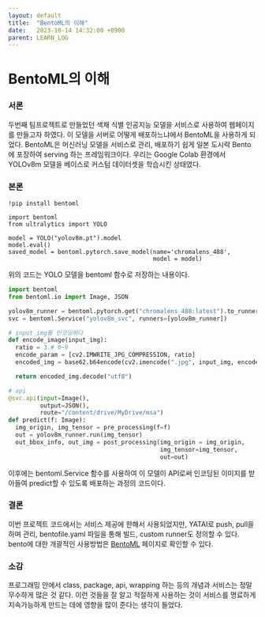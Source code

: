 ```yaml
---
layout: default
title:  "BentoML의 이해"
date:   2023-10-14 14:32:00 +0900
parent: LEARN_LOG
---
```

# BentoML의 이해

### 서론
두번째 팀프로젝트로 만들었던 색채 식별 인공지능 모델을 서비스로 사용하여 웹페이지를 만들고자 하였다. 이 모델을 서버로 어떻게 배포하느냐에서 BentoML을 사용하게 되었다.
BentoML은 머신러닝 모델을 서비스로 관리, 배포하기 쉽게 일본 도시락 Bento에 포장하여 serving 하는 프레임워크이다.
우리는 Google Colab 환경에서 YOLOv8m 모델을 베이스로 커스텀 데이터셋을 학습시킨 상태였다. 


### 본론

```
!pip install bentoml
```

```
import bentoml
from ultralytics import YOLO

model = YOLO("yolov8m.pt").model
model.eval()
saved_model = bentoml.pytorch.save_model(name='chromalens_488',
                                         model = model)
```

위의 코드는 YOLO 모델을 bentoml 함수로 저장하는 내용이다. 

```python
import bentoml
from bentoml.io import Image, JSON

yolov8m_runner = bentoml.pytorch.get("chromalens_488:latest").to_runner()
svc = bentoml.Service("yolov8m_svc", runners=[yolov8m_runner])

# input_img를 인코딩하다
def encode_image(input_img):
  ratio = 3 # 0~9
  encode_param = [cv2.IMWRITE_JPG_COMPRESSION, ratio]
  encoded_img = base62.b64encode(cv2.imencode(".jpg", input_img, encode_param)[1])

  return encoded_img.decode("utf8")

# api
@svc.api(input=Image(),
         output=JSON(),
         route="/content/drive/MyDrive/msa")
def predict(f: Image):
  img_origin, img_tensor = pre_processing(f=f)
  out = yolov8m_runner.run(img_tensor)
  out_bbox_info, out_img = post_processing(img_origin = img_origin,
                                           img_tensor=img_tensor,
                                           out=out)
```

이후에는 bentoml.Service 함수를 사용하여 이 모델이 API로써 인코딩된 이미지를 받아들여 predict할 수 있도록 배포하는 과정의 코드이다.

### 결론

이번 프로젝트 코드에서는 서비스 제공에 한해서 사용되었지만, YATAI로 push, pull을 하며 관리, bentofile.yaml 파일을 통해 빌드, custom runner도 정의할 수 있다. bento에 대한 개괄적인 사용방법은 <a href="https://docs.bentoml.org/en/latest/index.html">BentoML</a> 페이지로 확인할 수 있다.

### 소감
프로그래밍 안에서 class, package, api, wrapping 하는 등의 개념과 서비스는 정말 무수하게 많은 것 같다. 이런 것들을 잘 알고 적절하게 사용하는 것이 서비스를 명료하게 지속가능하게 만드는 데에 영향을 많이 준다는 생각이 들었다.